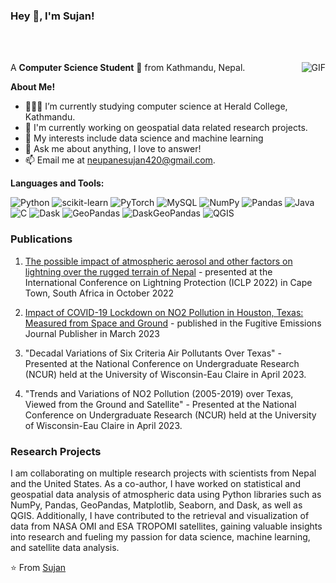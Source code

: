 <h3 title="hehehe"> Hey 👋, I'm Sujan!</h3>

<br />
<br />

A **Computer Science Student** 🚀 from Kathmandu, Nepal.
<img align="right" alt="GIF" src="https://media.giphy.com/media/xFkgeu7dhfgqqxJqmj/giphy.gif" />

**About Me!**

- 👨🏽‍💻 I’m currently studying computer science at Herald College, Kathmandu.
- 🌱 I'm currently working on geospatial data related research projects.
- 🤔 My interests include data science and machine learning
- 💬 Ask me about anything, I love to answer!
- 📫 Email me at [neupanesujan420@gmail.com](neupanesujan420.com).

**Languages and Tools:**

>

![Python](https://img.shields.io/badge/python-3670A0?style=flat&logo=python&logoColor=ffdd54)
![scikit-learn](https://img.shields.io/badge/scikit--learn-%23F7931E.svg?style=flat&logo=scikit-learn&logoColor=white)
![PyTorch](https://img.shields.io/badge/PyTorch-%23EE4C2C.svg?style=flat&logo=PyTorch&logoColor=white)
![MySQL](https://img.shields.io/badge/MySQL-%23013243.svg?style=flat&logo=MySQL&logoColor=white)
![NumPy](https://img.shields.io/badge/numpy-%23013243.svg?style=flat&logo=numpy&logoColor=white)
![Pandas](https://img.shields.io/badge/pandas-%23150458.svg?style=flat&logo=pandas&logoColor=white)
![Java](https://img.shields.io/badge/java-%23ED8B00.svg?style=flat&logo=java&logoColor=white)
![C](https://img.shields.io/badge/c-%2300599C.svg?style=flat&logo=c&logoColor=white)
![Dask](https://img.shields.io/badge/Dask-%2300599C.svg?style=flat&logo=Dask&logoColor=white)
![GeoPandas](https://img.shields.io/badge/GeoPandas-%2300599C.svg?style=flat&logo=GeoPandas&logoColor=white)
![DaskGeoPandas](https://img.shields.io/badge/DaskGeoPandas-%2300599C.svg?style=flat&logo=DaskGeoPandas&logoColor=white)
![QGIS](https://img.shields.io/badge/QGIS-%2300599C.svg?style=flat&logo=QGIS&logoColor=white)

<h3>Publications</h3>

1. [The possible impact of atmospheric aerosol and other factors on lightning over the rugged terrain of Nepal](https://www.researchgate.net/publication/364752106_The_possible_impact_of_atmospheric_aerosol_and_other_factors_on_lightning_over_the_rugged_terrain_of_Nepal) - presented at the International Conference on Lightning Protection (ICLP 2022) in Cape Town,
South Africa in October 2022

2. [Impact of COVID-19 Lockdown on NO2 Pollution in Houston, Texas: Measured from Space and Ground](https://fugitive-emissions-journal.com/impact-of-covid-19-lockdown-on-no2-pollution-in-houston-texas-measured-from-space-and-ground/) - published in the Fugitive Emissions Journal Publisher in March 2023

3. "Decadal Variations of Six Criteria Air Pollutants Over Texas" - Presented at the National Conference on Undergraduate Research (NCUR) held at the University of Wisconsin-Eau Claire in April 2023.

4. "Trends and Variations of NO2 Pollution (2005-2019) over Texas, Viewed from the Ground and Satellite" - Presented at the National Conference on Undergraduate Research (NCUR) held at the University of Wisconsin-Eau Claire in April 2023.

<h3>Research Projects</h3>

I am collaborating on multiple research projects with scientists from Nepal and the United States. As a co-author, I have worked on statistical and geospatial data analysis of atmospheric data using Python libraries such as NumPy, Pandas, GeoPandas, Matplotlib, Seaborn, and Dask, as well as QGIS. Additionally, I have contributed to the retrieval and visualization of data from NASA OMI and ESA TROPOMI satellites, gaining valuable insights into research and fueling my passion for data science, machine learning, and satellite data analysis.

⭐️ From [Sujan](https://github.com/SujanNeupane42)
